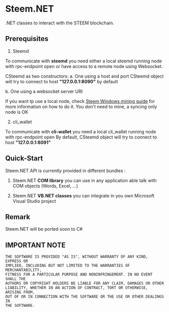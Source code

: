 # Steem.NET

.NET classes to interact with the STEEM blockchain.

## Prerequisites

1. Steemd 

To communicate with **steemd** you need either a local steemd running node with  rpc-endpoint open or have access to a remote node using Websocket.

CSteemd as two constructors:
a. One  using a host and port
   CSteemd object will try to connect to host **"127.0.0.1:8090"** by default
   
b. One using a websocket server URI

If you want tp use a local node, check [Steem Windows mining guide](https://steemit.com/steem/@bitcube/steem-mining-in-microsoft-windows-a-miner-s-guide-part-2) for more information on how to do it.
You don't need to mine, a  syncing only node is OK

2. cli_wallet
 
To communicate with **cli-wallet** you need a local cli_wallet running node with  rpc-endpoint open
By default, CSteemd object will try to connect to host **"127.0.0.1:8091"**

## Quick-Start

Steem.NET API is currently provided in different bundles :

1. Steem.NET **COM library** you can use in any application able talk with COM objects (Words, Excel, ...)

2. Steem.NET **VB.NET classes** you can integrate in you own Microsoft Visual Studio project

## Remark
Steem.NET will be ported soon to C#

## IMPORTANT NOTE

    THE SOFTWARE IS PROVIDED "AS IS", WITHOUT WARRANTY OF ANY KIND, EXPRESS OR
    IMPLIED, INCLUDING BUT NOT LIMITED TO THE WARRANTIES OF MERCHANTABILITY,
    FITNESS FOR A PARTICULAR PURPOSE AND NONINFRINGEMENT. IN NO EVENT SHALL THE
    AUTHORS OR COPYRIGHT HOLDERS BE LIABLE FOR ANY CLAIM, DAMAGES OR OTHER
    LIABILITY, WHETHER IN AN ACTION OF CONTRACT, TORT OR OTHERWISE, ARISING FROM,
    OUT OF OR IN CONNECTION WITH THE SOFTWARE OR THE USE OR OTHER DEALINGS IN
    THE SOFTWARE.
